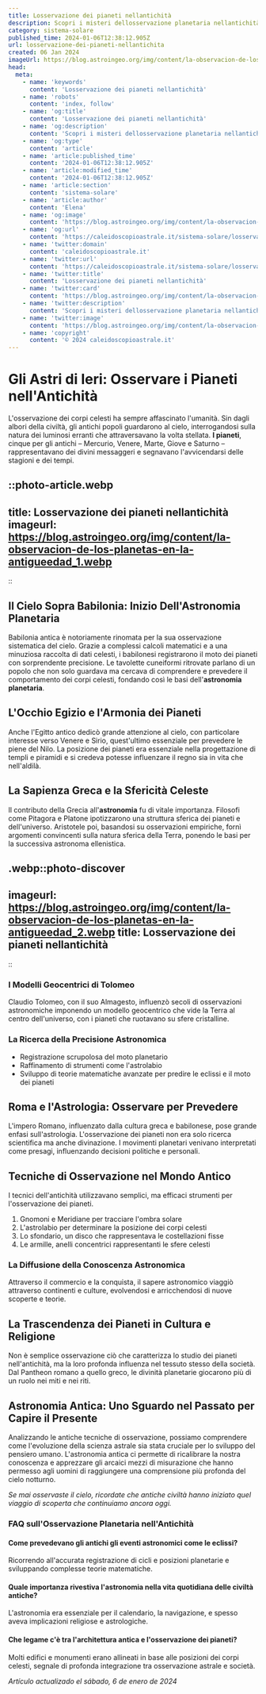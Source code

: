 ```yaml
---
title: Losservazione dei pianeti nellantichità
description: Scopri i misteri dellosservazione planetaria nellantichità. Un viaggio tra astri e culture perdute. Leggi ora!
category: sistema-solare
published_time: 2024-01-06T12:38:12.905Z
url: losservazione-dei-pianeti-nellantichita
created: 06 Jan 2024
imageUrl: https://blog.astroingeo.org/img/content/la-observacion-de-los-planetas-en-la-antigueedad_1.webp
head:
  meta:
    - name: 'keywords'
      content: 'Losservazione dei pianeti nellantichità'
    - name: 'robots'
      content: 'index, follow'
    - name: 'og:title'
      content: 'Losservazione dei pianeti nellantichità'
    - name: 'og:description'
      content: 'Scopri i misteri dellosservazione planetaria nellantichità. Un viaggio tra astri e culture perdute. Leggi ora!'
    - name: 'og:type'
      content: 'article'
    - name: 'article:published_time'
      content: '2024-01-06T12:38:12.905Z'
    - name: 'article:modified_time'
      content: '2024-01-06T12:38:12.905Z'
    - name: 'article:section'
      content: 'sistema-solare'
    - name: 'article:author'
      content: 'Elena'
    - name: 'og:image'
      content: 'https://blog.astroingeo.org/img/content/la-observacion-de-los-planetas-en-la-antigueedad_1.webp'
    - name: 'og:url'
      content: 'https://caleidoscopioastrale.it/sistema-solare/losservazione-dei-pianeti-nellantichita'
    - name: 'twitter:domain'
      content: 'caleidoscopioastrale.it'
    - name: 'twitter:url'
      content: 'https://caleidoscopioastrale.it/sistema-solare/losservazione-dei-pianeti-nellantichita'
    - name: 'twitter:title'
      content: 'Losservazione dei pianeti nellantichità'
    - name: 'twitter:card'
      content: 'https://blog.astroingeo.org/img/content/la-observacion-de-los-planetas-en-la-antigueedad_1.webp'
    - name: 'twitter:description'
      content: 'Scopri i misteri dellosservazione planetaria nellantichità. Un viaggio tra astri e culture perdute. Leggi ora!'
    - name: 'twitter:image'
      content: 'https://blog.astroingeo.org/img/content/la-observacion-de-los-planetas-en-la-antigueedad_1.webp'
    - name: 'copyright'
      content: '© 2024 caleidoscopioastrale.it'
---
```

# Gli Astri di Ieri: Osservare i Pianeti nell'Antichità

L'osservazione dei corpi celesti ha sempre affascinato l'umanità. Sin dagli albori della civiltà, gli antichi popoli guardarono al cielo, interrogandosi sulla natura dei luminosi erranti che attraversavano la volta stellata. **I pianeti**, cinque per gli antichi – Mercurio, Venere, Marte, Giove e Saturno – rappresentavano dei divini messaggeri e segnavano l'avvicendarsi delle stagioni e dei tempi.

::photo-article.webp
---
title: Losservazione dei pianeti nellantichità
imageurl: https://blog.astroingeo.org/img/content/la-observacion-de-los-planetas-en-la-antigueedad_1.webp
---
::

## Il Cielo Sopra Babilonia: Inizio Dell'Astronomia Planetaria

Babilonia antica è notoriamente rinomata per la sua osservazione sistematica del cielo. Grazie a complessi calcoli matematici e a una minuziosa raccolta di dati celesti, i babilonesi registrarono il moto dei pianeti con sorprendente precisione. Le tavolette cuneiformi ritrovate parlano di un popolo che non solo guardava ma cercava di comprendere e prevedere il comportamento dei corpi celesti, fondando così le basi dell'**astronomia planetaria**.

## L'Occhio Egizio e l'Armonia dei Pianeti

Anche l'Egitto antico dedicò grande attenzione al cielo, con particolare interesse verso Venere e Sirio, quest'ultimo essenziale per prevedere le piene del Nilo. La posizione dei pianeti era essenziale nella progettazione di templi e piramidi e si credeva potesse influenzare il regno sia in vita che nell'aldilà.

## La Sapienza Greca e la Sfericità Celeste

Il contributo della Grecia all'**astronomia** fu di vitale importanza. Filosofi come Pitagora e Platone ipotizzarono una struttura sferica dei pianeti e dell'universo. Aristotele poi, basandosi su osservazioni empiriche, fornì argomenti convincenti sulla natura sferica della Terra, ponendo le basi per la successiva astronoma ellenistica.

.webp::photo-discover
---
imageurl: https://blog.astroingeo.org/img/content/la-observacion-de-los-planetas-en-la-antigueedad_2.webp
title: Losservazione dei pianeti nellantichità
---
::

### I Modelli Geocentrici di Tolomeo

Claudio Tolomeo, con il suo Almagesto, influenzò secoli di osservazioni astronomiche imponendo un modello geocentrico che vide la Terra al centro dell'universo, con i pianeti che ruotavano su sfere cristalline.

### La Ricerca della Precisione Astronomica

- Registrazione scrupolosa del moto planetario
- Raffinamento di strumenti come l'astrolabio
- Sviluppo di teorie matematiche avanzate per predire le eclissi e il moto dei pianeti

## Roma e l'Astrologia: Osservare per Prevedere

L'impero Romano, influenzato dalla cultura greca e babilonese, pose grande enfasi sull'astrologia. L'osservazione dei pianeti non era solo ricerca scientifica ma anche divinazione. I movimenti planetari venivano interpretati come presagi, influenzando decisioni politiche e personali.

## Tecniche di Osservazione nel Mondo Antico

I tecnici dell'antichità utilizzavano semplici, ma efficaci strumenti per l'osservazione dei pianeti.

1. Gnomoni e Meridiane per tracciare l'ombra solare
2. L'astrolabio per determinare la posizione dei corpi celesti
3. Lo sfondario, un disco che rappresentava le costellazioni fisse
4. Le armille, anelli concentrici rappresentanti le sfere celesti

### La Diffusione della Conoscenza Astronomica

Attraverso il commercio e la conquista, il sapere astronomico viaggiò attraverso continenti e culture, evolvendosi e arricchendosi di nuove scoperte e teorie.

## La Trascendenza dei Pianeti in Cultura e Religione

Non è semplice osservazione ciò che caratterizza lo studio dei pianeti nell'antichità, ma la loro profonda influenza nel tessuto stesso della società. Dal Pantheon romano a quello greco, le divinità planetarie giocarono più di un ruolo nei miti e nei riti.

## Astronomia Antica: Uno Sguardo nel Passato per Capire il Presente

Analizzando le antiche tecniche di osservazione, possiamo comprendere come l'evoluzione della scienza astrale sia stata cruciale per lo sviluppo del pensiero umano. L'astronomia antica ci permette di ricalibrare la nostra conoscenza e apprezzare gli arcaici mezzi di misurazione che hanno permesso agli uomini di raggiungere una comprensione più profonda del cielo notturno.

*Se mai osservaste il cielo, ricordate che antiche civiltà hanno iniziato quel viaggio di scoperta che continuiamo ancora oggi.*

### FAQ sull'Osservazione Planetaria nell'Antichità

#### Come prevedevano gli antichi gli eventi astronomici come le eclissi?
Ricorrendo all'accurata registrazione di cicli e posizioni planetarie e sviluppando complesse teorie matematiche.

#### Quale importanza rivestiva l'astronomia nella vita quotidiana delle civiltà antiche?
L'astronomia era essenziale per il calendario, la navigazione, e spesso aveva implicazioni religiose e astrologiche.

#### Che legame c'è tra l'architettura antica e l'osservazione dei pianeti?
Molti edifici e monumenti erano allineati in base alle posizioni dei corpi celesti, segnale di profonda integrazione tra osservazione astrale e società.

_Artículo actualizado el sábado, 6 de enero de 2024_